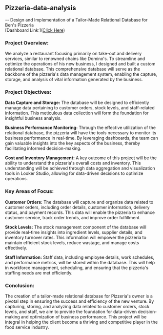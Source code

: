 ## Pizzeria-data-analysis
-- Design and Implementation of a Tailor-Made Relational Database for Ben's Pizzeria <br>
[Dashboard Link:]([Click Here](https://lookerstudio.google.com/reporting/c39377fd-05e2-4fcb-8eb2-5502bea67d3f))

### Project Overview:

We analyze a restaurant focusing primarily on take-out and delivery services, similar to renowned chains like Domino's. To streamline and optimize the operations of his new business, I designed and built a custom relational database. This comprehensive database will serve as the backbone of the pizzeria's data management system, enabling the capture, storage, and analysis of vital information generated by the business.

### Project Objectives:

**Data Capture and Storage:** The database will be designed to efficiently manage data pertaining to customer orders, stock levels, and staff-related information. This meticulous data collection will form the foundation for insightful business analysis.

**Business Performance Monitoring:** Through the effective utilization of the relational database, the pizzeria will have the tools necessary to monitor its business performance in real-time. By leveraging dashboards, the team can gain valuable insights into the key aspects of the business, thereby facilitating informed decision-making.

**Cost and Inventory Management:** A key outcome of this project will be the ability to understand the pizzeria's overall costs and inventory. This understanding will be achieved through data aggregation and visualization tools in Looker Studio, allowing for data-driven decisions to optimize operations.

### Key Areas of Focus:

**Customer Orders:** The database will capture and organize data related to customer orders, including order details, customer information, delivery status, and payment records. This data will enable the pizzeria to enhance customer service, track order trends, and improve order fulfillment.

**Stock Levels:** The stock management component of the database will provide real-time insights into ingredient levels, supplier details, and inventory turnover rates. This information will empower the pizzeria to maintain efficient stock levels, reduce wastage, and manage costs effectively.

**Staff Information:** Staff data, including employee details, work schedules, and performance metrics, will be stored within the database. This will help in workforce management, scheduling, and ensuring that the pizzeria's staffing needs are met efficiently.

### Conclusion:

The creation of a tailor-made relational database for Pizzeria's owner is a pivotal step in ensuring the success and efficiency of the new venture. By capturing, storing, and analyzing data related to customer orders, stock levels, and staff, we aim to provide the foundation for data-driven decision-making and optimization of business performance. This project will be integral in helping the client become a thriving and competitive player in the food service industry.

